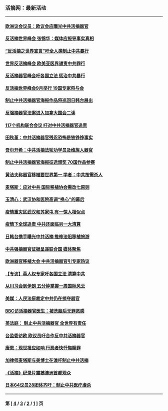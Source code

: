 ### 活摘网：最新活动
---
#### [欧洲议会议员：欧议会应曝光中共活摘器官](../../pages/nf5883/n13336571.md?11150430) 
#### [反活摘世界峰会 张锦华：媒体应报导事实真相](../../pages/nf5883/n13278502.md?11150430) 
#### [“反活摘之世界宣言”吁全人类制止中共暴行](../../pages/nf5883/n13259730.md?11150430) 
#### [世界反活摘峰会 欧美亚医界谴责中共罪行](../../pages/nf5883/n13253550.md?11150430) 
#### [反活摘器官峰会吁各国立法 惩治中共暴行](../../pages/nf5883/n13245052.md?11150430) 
#### [反活摘世界峰会9月举行 19国专家将与会](../../pages/nf5883/n13201492.md?11150430) 
#### [制止中共活摘器官海报作品将巡回日韩台展出](../../pages/nf5883/n13177791.md?11150430) 
#### [反强摘器官法案进入加拿大国会二读](../../pages/nf5883/n13033450.md?11150430) 
#### [117个机构联合会议 吁对中共活摘器官追责](../../pages/nf5883/n12775087.md?11150430) 
#### [田秋堇：中共活摘器官残忍恐怖是铁铮铮事实](../../pages/nf5883/n12702148.md?11150430) 
#### [吾尔开希：中共活摘法轮功学员及维族人器官](../../pages/nf5883/n12693197.md?11150430) 
#### [制止中共活摘器官海报征选颁奖 70国作品参赛](../../pages/nf5883/n12692050.md?11150430) 
#### [黄洁夫称器官移植要世界第一 学者：中共按需杀人](../../pages/nf5883/n12572329.md?11150430) 
#### [麦塔斯：应对中共 国际移植协会需改七原则](../../pages/nf5883/n12514711.md?11150430) 
#### [玉清心：武汉协和医院高调“换心”的幕后](../../pages/nf5883/n12298730.md?11150430) 
#### [疫情重灾区武汉和苏家屯 有一惊人相似点](../../pages/nf5883/n12150824.md?11150430) 
#### [疫情下全球追责 中共还面临另一大清算](../../pages/nf5883/n12070397.md?11150430) 
#### [日韩台携手曝光中共活摘 推修法阻移植旅游](../../pages/nf5883/n11712046.md?11150430) 
#### [中共强摘器官证据呈递联合国 媒体聚焦](../../pages/nf5883/n11546426.md?11150430) 
#### [欧洲器官移植大会 中共活摘器官引专家热议](../../pages/nf5883/n11539095.md?11150430) 
#### [【专访】英人权专家吁各国立法 清算中共](../../pages/nf5883/n11367315.md?11150430) 
#### [从川习会到伊朗 五分钟掌握一周国际风云](../../pages/nf5883/n11338520.md?11150430) 
#### [美媒：人民法庭裁定中共仍在掠夺器官](../../pages/nf5883/n11334897.md?11150430) 
#### [BBC访活摘器官医生：被洗脑后无罪恶感](../../pages/nf5883/n11335935.md?11150430) 
#### [英法庭： 制止中共活摘器官 全世界有责任](../../pages/nf5883/n11330691.md?11150430) 
#### [台监委访欧 欧议员吁合作反中共活摘器官](../../pages/nf5883/n11109190.md?11150430) 
#### [唐恩：现世报应如响 行恶者快忏悔赎罪](../../pages/nf5883/n11104016.md?11150430) 
#### [加律师麦塔斯与美博士在澳吁制止中共活摘](../../pages/nf5883/n10724764.md?11150430) 
#### [《活摘》纪录片震撼澳洲首都观众](../../pages/nf5883/n10722747.md?11150430) 
#### [日本64议员28团体齐吁：制止中共医疗虐杀](../../pages/nf5883/n10587757.md?11150430) 

---
#### 第 [ [4](./4.md?11150430) / [3](./3.md?11150430) / [2](./2.md?11150430) / [1](./1.md?11150430) ] 页
